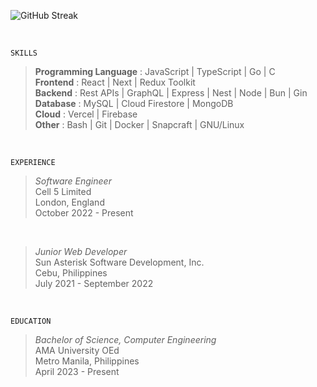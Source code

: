 ![GitHub Streak](https://github-readme-streak-stats-rosy.vercel.app?user=kentlouisetonino&theme=shadow-green&hide_border=true&border_radius=7.1&card_width=846&hide_current_streak=true)

<br />

`SKILLS`
> **Programming Language** : JavaScript | TypeScript | Go | C <br />
> **Frontend** : React | Next | Redux Toolkit <br />
> **Backend** : Rest APIs | GraphQL | Express | Nest | Node | Bun | Gin <br />
> **Database** : MySQL | Cloud Firestore | MongoDB <br />
> **Cloud** : Vercel | Firebase <br />
> **Other** : Bash | Git | Docker | Snapcraft | GNU/Linux

<br />

`EXPERIENCE`
> _Software Engineer_ <br />
> Cell 5 Limited <br />
> London, England <br />
> October 2022 - Present
<br />

> _Junior Web Developer_ <br />
> Sun Asterisk Software Development, Inc. <br />
> Cebu, Philippines <br />
> July 2021 - September 2022 <br />
<br />

`EDUCATION`
> _Bachelor of Science, Computer Engineering_ <br />
> AMA University OEd <br />
> Metro Manila, Philippines <br />
> April 2023 - Present
